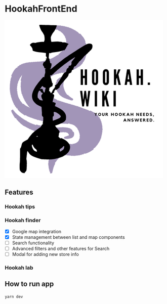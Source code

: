 # HookahFrontEnd

![Logo](./src/assets/logo.png)

## Features

### Hookah tips
### Hookah finder
- [x] Google map integration
- [x] State management between list and map components
- [ ] Search functionality
- [ ] Advanced filters and other features for Search
- [ ] Modal for adding new store info

### Hookah lab

## How to run app

`yarn dev`
